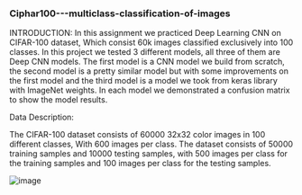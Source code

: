 ### Ciphar100---multiclass-classification-of-images
INTRODUCTION:
In this assignment we practiced Deep Learning CNN on CIFAR-100 dataset,
Which consist 60k images classified exclusively into 100 classes. In this project we tested 3 different models, all three of them are Deep CNN models. The first model is a CNN model we build from scratch, the second model is a pretty similar model but with some improvements on the first model and the third model is a model we took from keras library with ImageNet weights.
In each model we demonstrated a confusion matrix to show the model results.

Data Description:

The CIFAR-100 dataset consists of 60000 32x32 color images in 100 different classes,
With 600 images per class. The dataset consists of 50000 training samples and 10000 testing samples, with 500 images per class for the training samples and 100 images per class for the testing samples.

![image](https://user-images.githubusercontent.com/44158047/86245206-d24ba600-bbb1-11ea-98ce-dbf1219a20cf.png)


